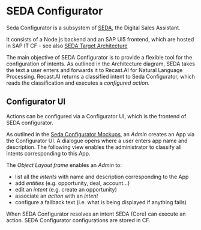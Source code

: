 # SEDA Configurator

Seda Configurator is a subsystem of [SEDA](https://sap-my.sharepoint.com/:p:/r/personal/martin_springer_sap_com/_layouts/15/WopiFrame.aspx?sourcedoc=%7B202D7BA2-2D5E-4558-9C92-67C544AA1120%7D&file=171221_Concept_IntelligentSalesAssistant.pptx&action=default), the Digital Sales Assistant. 

It consists of a Node.js backend and an SAP UI5 frontend, which are hosted in SAP IT CF - see also [SEDA Target Architecture](https://sap-my.sharepoint.com/:p:/r/personal/martin_springer_sap_com/Documents/180319_Architecture_SEDA_CoPilot.pptx?d=w4b40bf4e8afd45fcb17f4405b42a7fc4&csf=1&e=8Ta1iN)

The main objective of SEDA Configurator is to provide a flexible tool for the configuration of intents. As outlined in the Architecture diagram, SEDA takes the text a user enters and forwards it to Recast.AI for Natural Language Processing. Recast.AI returns a classified intent to Seda Configurator, which reads the classification and executes a *configured action*. 

## Configurator UI

Actions can be configured via a Configurator UI, which is the frontend of SEDA configurator. 

As outlined in the [Seda Configurator Mockups](https://sap-my.sharepoint.com/:p:/r/personal/martin_springer_sap_com/Documents/180322_Mockup_SedaConfigurator.pptx?d=w4cda090a63774662a6c9870ffc009bee&csf=1&e=PLw3KF), an *Admin* creates an App via the Configurator UI. A dialogue opens where a user enters app name and description. The following view enables the administrator to classify all intents corresponding to this App. 

The *Object Layout frame* enables an *Admin* to:
* list all the *intents* with name and description corresponding to the App
* add *entities* (e.g. opportunity, deal, account...)
* edit an *intent* (e.g. create an opportunity)
* associate an *action* with an *intent*
* configure a fallback text (i.e. what is being displayed if anything fails)

When SEDA Configurator resolves an intent SEDA (Core) can execute an action. SEDA Configurator configurations are stored in CF.